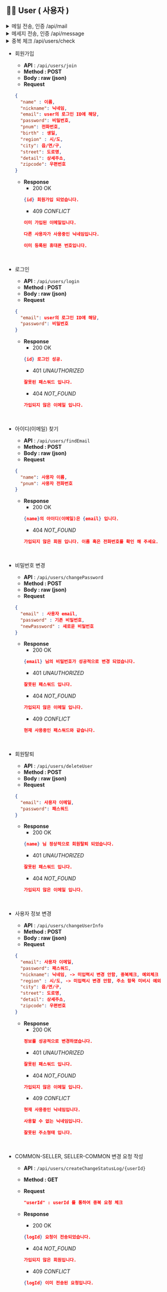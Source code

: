 ## 🙍🏻‍ User ( 사용자 )

<details>
<summary>메일 전송, 인증 /api/mail</summary>

- 매일 전송
    - **API** : `/api/mail/sendMail/{userEmail}`
    - **Method : GET**
    - **Request**
    ```json
    "userEmail" : userEmail 에게 랜덤 인증코드 발송
    ```
    - **Response**
        - 200 OK
      ```json
      인증코드가 발송 되었습니다.
      ```
      ![mail](../IMG/mail.png)

<br/>

- 매일 인증
    - **API** : `/api/mail/validateEmail`
    - **Method : POST**
    - **Body : raw (json)**
    - **Request**
    ```json
    {
      "email" : 사용자의 이메일,
      "authCode" : 인증코드
    }
    ```
    - **Response**
      - 200 OK
      ```json
      {email} 인증 성공
      ```
      - 203 *NON_AUTHORITATIVE_INFORMATION*
      ```json
      잘못된 인증코드 입니다.
      ```
      - 404 *NOT_FOUND*
      ```json
      만료된 인증코드 혹은 잘못된 키 입니다.
      ```
</details>

<details>
<summary>메세지 전송, 인증 /api/message</summary>

- 메세지 전송
    - **API** : `/api/mail/sendMessage/{pNum}`
    - **Method : GET**
    - **Request**
    ```json
    "pNum" : pNum 에게 랜덤 인증코드 발송
    ```
    - **Response**
        - 200 OK
      ```json
      인증코드가 발송 되었습니다.
      ```
      ![message](../IMG/message.jpeg)  

<br/>

- 전화번호 인증
    - **API** : `/api/message/validateMessage`
    - **Method : POST**
    - **Body : raw (json)**
    - **Request**
    ```json
    {
      "pnum" : 사용자의 전화번호,
      "authCode" : 인증코드
    }
    ```
    - **Response**
      - 200 OK
      ```json
      {pnum} 인증 성공
      ```
      - 203 *NON_AUTHORITATIVE_INFORMATION*
      ```json
      잘못된 인증코드 입니다.
      ```
      - 404 *NOT_FOUND*
      ```json
      만료된 인증코드 혹은 잘못된 키 입니다.
      ```
      
</details>

<details>
<summary>중복 체크 /api/users/check</summary>

- 이메일 중복 체크
    - **API** : `/api/users/check/duplicationEmail/{userEmail`
    - **Method : GET**
    - **Request**
    ```json
    "userEmail" : Email 을 통하여 중복 체크
    ```
    - **Response**
      - 200 OK
      ```json
      {userEmail} 은 사용가능한 이메일입니다.
      이메일 인증을 해주세요.
      ```
      - 409 *CONFLICT*
      ```json
      이미 가입된 이메일입니다.
      ```
<br/>

- 닉네임 중복 체크
    - **API** : `/api/users/check/duplicationNickname/{nickname}`
    - **Method : GET**
    - **Request**
    ```json
    "nickname" : nickname 을 통하여 중복 체크
    ```
    - **Response**
      - 200 OK
      ```json
      {nickname} 은 사용가능한 닉네임입니다.
      ```
      - 409 *CONFLICT*
      ```json
      다른 사용자가 사용중인 닉네임입니다.
      ```
<br/>

- 전화번호 중복 체크
    - **API** : `/api/users/check/duplicationPNum/{pNum}`
    - **Method : GET**
    - **Request**
  
    ```json
    "pNum" : pNum 을 통하여 중복 체크
    ```
  
    - **Response**
      - 200 OK
      ```json
      {pNum} 은 사용가능한 번호입니다.
      전화번호 인증을 해주세요.
      ```
      - 409 *CONFLICT*
      ```json
      이미 등록된 휴대폰 번호입니다.
      ```
</details>

- 회원가입
    - **API** : `/api/users/join`
    - **Method : POST**
    - **Body :  raw (json)**
    - **Request**

    ```json
    {
      "name" : 이름,
      "nickname": 닉네임,
      "email": user의 로그인 ID에 해당,
      "password": 비밀번호,
      "pnum": 전화번호,
      "birth" : 생일,
      "region" : 시/도,
      "city": 읍/면/구,
      "street": 도로명,
      "detail": 상세주소,
      "zipcode": 우편번호
    }
    ```
  
    - **Response**
        - 200 OK
        ```json
        {id} 회원가입 되었습니다.
        ```
        - 409 *CONFLICT*
        ```json
        이미 가입된 이메일입니다.
        ```
        ```json
        다른 사용자가 사용중인 닉네임입니다.
        ```
        ```json
        이미 등록된 휴대폰 번호입니다.
        ```
<br/>

- 로그인
    - **API** : `/api/users/login`
    - **Method : POST**
    - **Body :  raw (json)**
    - **Request**

    ```json
    {
      "email": user의 로그인 ID에 해당,
      "password": 비밀번호
    }
    ```
  
    - **Response**
      - 200 OK
      ```json
      {id} 로그인 성공.
      ``` 
      - 401 *UNAUTHORIZED*
      ```json
      잘못된 패스워드 입니다.
      ```
      - 404 *NOT_FOUND*
      ```json
      가입되지 않은 이메일 입니다.
      ```
<br/>

- 아이디(이메일) 찾기
    - **API** : `/api/users/findEmail`
    - **Method : POST**
    - **Body :  raw (json)**
    - **Request**

    ```json
    {
      "name": 사용자 이름,
      "pnum": 사용자 전화번호
    }
    ```
  
    - **Response**
      - 200 OK
      ```json
      {name}의 아이디(이메일)은 {email} 입니다.
      ```
      - 404 *NOT_FOUND*
      ```json
      가입되지 않은 회원 입니다. 이름 혹은 전화번호를 확인 해 주세요.
      ```
<br/>

- 비밀번호 변경
    - **API** : `/api/users/changePassword`
    - **Method : POST**
    - **Body :  raw (json)**
    - **Request**

    ```json
    {
      "email" : 사용자 email,
      "password" : 기존 비밀번호,
      "newPassword" : 새로운 비밀번호
    }
    ```

    - **Response**
      - 200 OK
      ```json
      {email} 님의 비밀번호가 성공적으로 변경 되었습니다.
      ```
      - 401 *UNAUTHORIZED*
      ```json
      잘못된 패스워드 입니다.
      ```
      - 404 *NOT_FOUND*
      ```json
      가입되지 않은 이메일 입니다.
      ```
      - 409 *CONFLICT*
      ```json
      현재 사용중인 패스워드와 같습니다.
      ```
<br/>

- 회원탈퇴
    - **API** : `/api/users/deleteUser`
    - **Method : POST**
    - **Body :  raw (json)**
    - **Request**

    ```json
    {
      "email": 사용자 이메일,
      "password": 패스워드
    }
    ```

    - **Response**
      - 200 OK
      ```json
      {name} 님 정상적으로 회원탈퇴 되었습니다.
      ```
      - 401 *UNAUTHORIZED*
      ```json
      잘못된 패스워드 입니다.
      ```
      - 404 *NOT_FOUND*
      ```json
      가입되지 않은 이메일 입니다.
      ```
<br/>

- 사용자 정보 변경
    - **API** : `/api/users/changeUserInfo`
    - **Method : POST**
    - **Body :  raw (json)**
    - **Request**

    ```json
    {
      "email": 사용자 이메일,
      "password": 패스워드,
      "nickname": 닉네임, -> 미입력시 변경 안함, 중복체크, 예외체크
      "region" : 시/도, -> 미입력시 변경 안함, 주소 항목 미비시 예외
      "city": 읍/면/구,
      "street": 도로명,
      "detail": 상세주소,
      "zipcode": 우편번호
    }
    ```

    - **Response**
      - 200 OK
      ```json
      정보를 성공적으로 변경하였습니다.
      ```
      - 401 *UNAUTHORIZED*
      ```json
      잘못된 패스워드 입니다.
      ```
      - 404 *NOT_FOUND*
      ```json
      가입되지 않은 이메일 입니다.
      ```
      - 409 *CONFLICT*
      ```json
      현재 사용중인 닉네임입니다.
      ```
      ```json
      사용할 수 없는 닉네임입니다.
      ```
      ```json
      잘못된 주소형태 입니다.
      ```
<br/>

- COMMON-SELLER, SELLER-COMMON 변경 요청 작성
    - **API** : `/api/users/createChangeStatusLog/{userId}`
    - **Method : GET**
    - **Request**
  
      ```json
      "userId" : userId 를 통하여 중복 요청 체크
      ```

    - **Response**
      - 200 OK
      ```json
      {logId} 요청이 전송되었습니다.
      ```
      - 404 *NOT_FOUND*
      ```json
      가입되지 않은 회원입니다.
      ```
      - 409 *CONFLICT*
      ```json
      {logId} 이미 전송된 요청입니다.
      ```
<br/>